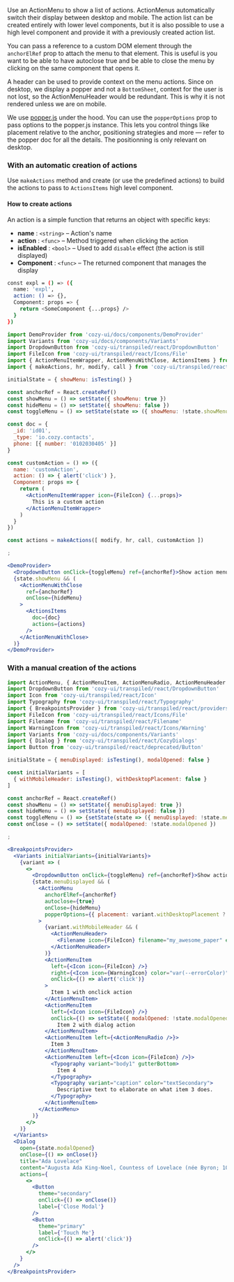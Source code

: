 Use an ActionMenu to show a list of actions. ActionMenus automatically switch their display between desktop and mobile. The action list can be created entirely with lower level components, but it is also possible to use a high level component and provide it with a previously created action list.

You can pass a reference to a custom DOM element through the `anchorElRef` prop to attach the menu to that element. This is useful is you want to be able to have autoclose true and be able to close the menu by clicking on the same component that opens it.

A header can be used to provide context on the menu actions. Since on desktop, we display a popper and not a `BottomSheet`, context for the user is not lost, so the ActionMenuHeader would be redundant. This is why it is not rendered unless we are on mobile.

We use [popper.js](https://popper.js.org/docs/v2/) under the hood. You can use the `popperOptions` prop to pass options to the popper.js instance. This lets you control things like placement relative to the anchor, positioning strategies and more — refer to the popper doc for all the details. The positionning is only relevant on desktop.

### With an automatic creation of actions

Use `makeActions` method and create (or use the predefined actions) to build the actions to pass to `ActionsItems` high level component.

#### How to create actions

An action is a simple function that returns an object with specific keys:

* **name** : `<string>` – Action's name
* **action** : `<func>` – Method triggered when clicking the action
* **isEnabled** : `<bool>` – Used to add `disable` effect (the action is still displayed)
* **Component** : `<func>` – The returned component that manages the display

```bash
const expl = () => ({
  name: 'expl',
  action: () => {},
  Component: props => {
    return <SomeComponent {...props} />
  }
})
```

```jsx
import DemoProvider from 'cozy-ui/docs/components/DemoProvider'
import Variants from 'cozy-ui/docs/components/Variants'
import DropdownButton from 'cozy-ui/transpiled/react/DropdownButton'
import FileIcon from 'cozy-ui/transpiled/react/Icons/File'
import { ActionMenuItemWrapper, ActionMenuWithClose, ActionsItems } from 'cozy-ui/transpiled/react/deprecated/ActionMenu'
import { makeActions, hr, modify, call } from 'cozy-ui/transpiled/react/deprecated/ActionMenu/Actions'

initialState = { showMenu: isTesting() }

const anchorRef = React.createRef()
const showMenu = () => setState({ showMenu: true })
const hideMenu = () => setState({ showMenu: false })
const toggleMenu = () => setState(state => ({ showMenu: !state.showMenu }))

const doc = {
  _id: 'id01',
  _type: 'io.cozy.contacts',
  phone: [{ number: '0102030405' }]
}

const customAction = () => ({
  name: 'customAction',
  action: () => { alert('click') },
  Component: props => {
    return (
      <ActionMenuItemWrapper icon={FileIcon} {...props}>
        This is a custom action
      </ActionMenuItemWrapper>
    )
  }
})

const actions = makeActions([ modify, hr, call, customAction ])

;

<DemoProvider>
  <DropdownButton onClick={toggleMenu} ref={anchorRef}>Show action menu</DropdownButton>
  {state.showMenu && (
    <ActionMenuWithClose
      ref={anchorRef}
      onClose={hideMenu}
    >
      <ActionsItems
        doc={doc}
        actions={actions}
      />
    </ActionMenuWithClose>
  )}
</DemoProvider>
```

### With a manual creation of the actions

```jsx
import ActionMenu, { ActionMenuItem, ActionMenuRadio, ActionMenuHeader } from 'cozy-ui/transpiled/react/deprecated/ActionMenu'
import DropdownButton from 'cozy-ui/transpiled/react/DropdownButton'
import Icon from 'cozy-ui/transpiled/react/Icon'
import Typography from 'cozy-ui/transpiled/react/Typography'
import { BreakpointsProvider } from 'cozy-ui/transpiled/react/providers/Breakpoints'
import FileIcon from 'cozy-ui/transpiled/react/Icons/File'
import Filename from 'cozy-ui/transpiled/react/Filename'
import WarningIcon from 'cozy-ui/transpiled/react/Icons/Warning'
import Variants from 'cozy-ui/docs/components/Variants'
import { Dialog } from 'cozy-ui/transpiled/react/CozyDialogs'
import Button from 'cozy-ui/transpiled/react/deprecated/Button'

initialState = { menuDisplayed: isTesting(), modalOpened: false }

const initialVariants = [
  { withMobileHeader: isTesting(), withDesktopPlacement: false }
]

const anchorRef = React.createRef()
const showMenu = () => setState({ menuDisplayed: true })
const hideMenu = () => setState({ menuDisplayed: false })
const toggleMenu = () => {setState(state => ({ menuDisplayed: !state.menuDisplayed }))}
const onClose = () => setState({ modalOpened: !state.modalOpened })

;

<BreakpointsProvider>
  <Variants initialVariants={initialVariants}>
    {variant => (
      <>
        <DropdownButton onClick={toggleMenu} ref={anchorRef}>Show action menu</DropdownButton>
        {state.menuDisplayed && (
          <ActionMenu
            anchorElRef={anchorRef}
            autoclose={true}
            onClose={hideMenu}
            popperOptions={{ placement: variant.withDesktopPlacement ? 'bottom-end' : 'bottom-start'}}
          >
            {variant.withMobileHeader && (
              <ActionMenuHeader>
                <Filename icon={FileIcon} filename="my_awesome_paper" extension=".pdf" />
              </ActionMenuHeader>
            )}
            <ActionMenuItem
              left={<Icon icon={FileIcon} />}
              right={<Icon icon={WarningIcon} color="var(--errorColor)" />}
              onClick={() => alert('click')}
            >
              Item 1 with onclick action
            </ActionMenuItem>
            <ActionMenuItem
              left={<Icon icon={FileIcon} />}
              onClick={() => setState({ modalOpened: !state.modalOpened })}>
                Item 2 with dialog action
            </ActionMenuItem>
            <ActionMenuItem left={<ActionMenuRadio />}>
              Item 3
            </ActionMenuItem>
            <ActionMenuItem left={<Icon icon={FileIcon} />}>
              <Typography variant="body1" gutterBottom>
                Item 4
              </Typography>
              <Typography variant="caption" color="textSecondary">
                Descriptive text to elaborate on what item 3 does.
              </Typography>
            </ActionMenuItem>
          </ActionMenu>
        )}
      </>
    )}
  </Variants>
  <Dialog
    open={state.modalOpened}
    onClose={() => onClose()}
    title="Ada Lovelace"
    content="Augusta Ada King-Noel, Countess of Lovelace (née Byron; 10 December 1815 – 27 November 1852) was an English mathematician and writer, chiefly known for her work on Charles Babbage's proposed mechanical general-purpose computer, the Analytical Engine. She was the first to recognise that the machine had applications beyond pure calculation, and published the first algorithm intended to be carried out by such a machine. As a result, she is often regarded as the first to recognise the full potential of a 'computing machine' and the first computer programmer."
    actions={
      <>
        <Button
          theme="secondary"
          onClick={() => onClose()}
          label={'Close Modal'}
        />
        <Button
          theme="primary"
          label={'Touch Me'}
          onClick={() => alert('click')}
        />
      </>
    }
  />
</BreakpointsProvider>
```
